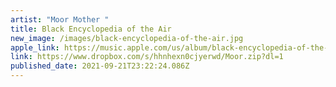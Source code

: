 ```yaml
---
artist: "Moor Mother "
title: Black Encyclopedia of the Air
new_image: /images/black-encyclopedia-of-the-air.jpg
apple_link: https://music.apple.com/us/album/black-encyclopedia-of-the-air/1567030473
link: https://www.dropbox.com/s/hhnhexn0cjyerwd/Moor.zip?dl=1
published_date: 2021-09-21T23:22:24.086Z
---
```

